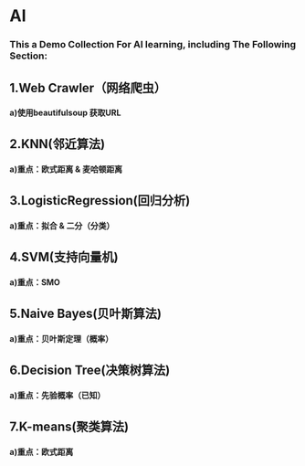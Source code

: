 # AI

### This a Demo Collection For AI learning, including The Following Section:

## 1.Web Crawler（网络爬虫）
#### a)使用beautifulsoup 获取URL

## 2.KNN(邻近算法)
#### a)重点：欧式距离 & 麦哈顿距离

## 3.LogisticRegression(回归分析)
#### a)重点：拟合 & 二分（分类）

## 4.SVM(支持向量机)
#### a)重点：SMO 

## 5.Naive Bayes(贝叶斯算法)
#### a)重点：贝叶斯定理（概率）

## 6.Decision Tree(决策树算法)
#### a)重点：先验概率（已知） 

## 7.K-means(聚类算法)
#### a)重点：欧式距离  


